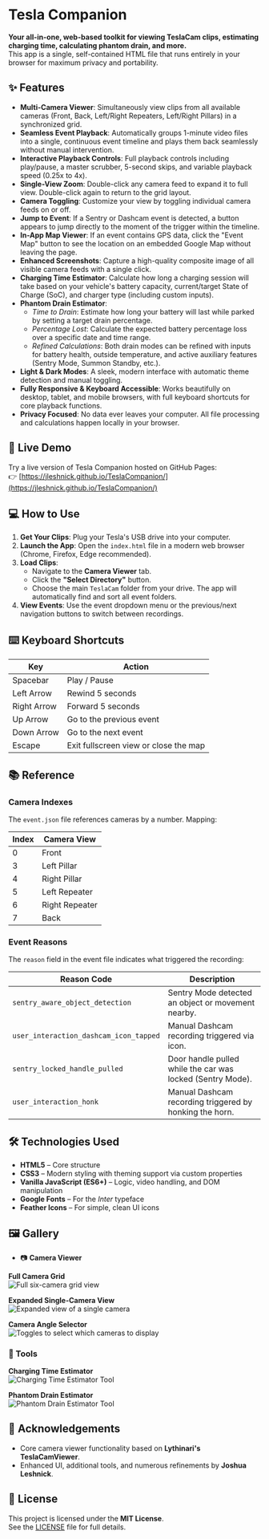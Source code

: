# Tesla Companion

**Your all-in-one, web-based toolkit for viewing TeslaCam clips, estimating charging time, calculating phantom drain, and more.**  
This app is a single, self-contained HTML file that runs entirely in your browser for maximum privacy and portability.

## ✨ Features

- **Multi-Camera Viewer**: Simultaneously view clips from all available cameras (Front, Back, Left/Right Repeaters, Left/Right Pillars) in a synchronized grid.
- **Seamless Event Playback**: Automatically groups 1-minute video files into a single, continuous event timeline and plays them back seamlessly without manual intervention.
- **Interactive Playback Controls**: Full playback controls including play/pause, a master scrubber, 5-second skips, and variable playback speed (0.25x to 4x).
- **Single-View Zoom**: Double-click any camera feed to expand it to full view. Double-click again to return to the grid layout.
- **Camera Toggling**: Customize your view by toggling individual camera feeds on or off.
- **Jump to Event**: If a Sentry or Dashcam event is detected, a button appears to jump directly to the moment of the trigger within the timeline.
- **In-App Map Viewer**: If an event contains GPS data, click the "Event Map" button to see the location on an embedded Google Map without leaving the page.
- **Enhanced Screenshots**: Capture a high-quality composite image of all visible camera feeds with a single click.
- **Charging Time Estimator**: Calculate how long a charging session will take based on your vehicle's battery capacity, current/target State of Charge (SoC), and charger type (including custom inputs).
- **Phantom Drain Estimator**:
  - *Time to Drain*: Estimate how long your battery will last while parked by setting a target drain percentage.
  - *Percentage Lost*: Calculate the expected battery percentage loss over a specific date and time range.
  - *Refined Calculations*: Both drain modes can be refined with inputs for battery health, outside temperature, and active auxiliary features (Sentry Mode, Summon Standby, etc.).
- **Light & Dark Modes**: A sleek, modern interface with automatic theme detection and manual toggling.
- **Fully Responsive & Keyboard Accessible**: Works beautifully on desktop, tablet, and mobile browsers, with full keyboard shortcuts for core playback functions.
- **Privacy Focused**: No data ever leaves your computer. All file processing and calculations happen locally in your browser.

## 🚀 Live Demo

Try a live version of Tesla Companion hosted on GitHub Pages:  
👉 [https://jleshnick.github.io/TeslaCompanion/](https://jleshnick.github.io/TeslaCompanion/)

## 💻 How to Use

1. **Get Your Clips**: Plug your Tesla's USB drive into your computer.
2. **Launch the App**: Open the `index.html` file in a modern web browser (Chrome, Firefox, Edge recommended).
3. **Load Clips**:
   - Navigate to the **Camera Viewer** tab.
   - Click the **"Select Directory"** button.
   - Choose the main `TeslaCam` folder from your drive. The app will automatically find and sort all event folders.
4. **View Events**: Use the event dropdown menu or the previous/next navigation buttons to switch between recordings.

## ⌨️ Keyboard Shortcuts

| Key            | Action                                 |
|----------------|----------------------------------------|
| Spacebar       | Play / Pause                           |
| Left Arrow     | Rewind 5 seconds                       |
| Right Arrow    | Forward 5 seconds                      |
| Up Arrow       | Go to the previous event               |
| Down Arrow     | Go to the next event                   |
| Escape         | Exit fullscreen view or close the map  |

## 📚 Reference

### Camera Indexes

The `event.json` file references cameras by a number. Mapping:

| Index | Camera View      |
|-------|------------------|
| 0     | Front            |
| 3     | Left Pillar      |
| 4     | Right Pillar     |
| 5     | Left Repeater    |
| 6     | Right Repeater   |
| 7     | Back             |

### Event Reasons

The `reason` field in the event file indicates what triggered the recording:

| Reason Code                         | Description                                                 |
|------------------------------------|-------------------------------------------------------------|
| `sentry_aware_object_detection`    | Sentry Mode detected an object or movement nearby.          |
| `user_interaction_dashcam_icon_tapped` | Manual Dashcam recording triggered via icon.          |
| `sentry_locked_handle_pulled`      | Door handle pulled while the car was locked (Sentry Mode).  |
| `user_interaction_honk`            | Manual Dashcam recording triggered by honking the horn.     |

## 🛠️ Technologies Used

- **HTML5** – Core structure
- **CSS3** – Modern styling with theming support via custom properties
- **Vanilla JavaScript (ES6+)** – Logic, video handling, and DOM manipulation
- **Google Fonts** – For the *Inter* typeface
- **Feather Icons** – For simple, clean UI icons

## 🖼️ Gallery

- 📷 **Camera Viewer**

**Full Camera Grid**  
![Full six-camera grid view](assets/CamViewer_Grid.png)

**Expanded Single-Camera View**  
![Expanded view of a single camera](assets/CamViewer_Single.png)

**Camera Angle Selector**  
![Toggles to select which cameras to display](assets/CameraViewSelector.png)

### 🔌 Tools

**Charging Time Estimator**  
![Charging Time Estimator Tool](assets/ChargeTimeEstimator.png)

**Phantom Drain Estimator**  
![Phantom Drain Estimator Tool](assets/PhantomDrainEstimator.png)

## 🙏 Acknowledgements

- Core camera viewer functionality based on **Lythinari's TeslaCamViewer**.
- Enhanced UI, additional tools, and numerous refinements by **Joshua Leshnick**.

## 📄 License

This project is licensed under the **MIT License**.  
See the [LICENSE](LICENSE) file for full details.
